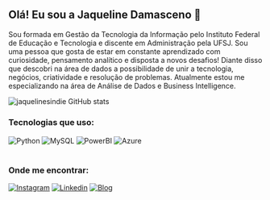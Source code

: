 ## Olá! Eu sou a Jaqueline Damasceno 👋

Sou formada em Gestão da Tecnologia da Informação pelo Instituto Federal de Educação e Tecnologia e discente em Administração pela UFSJ. Sou uma pessoa que gosta de estar em constante aprendizado com curiosidade, pensamento analítico e disposta a novos desafios! Diante disso que descobri na área de dados a possibilidade de unir a tecnologia, negócios, criatividade e resolução de problemas. Atualmente estou me especializando na área de Análise de Dados e Business Intelligence. 

![jaquelinesindie GitHub stats](https://github-readme-stats.vercel.app/api?username=jaquelinesindie&show_icons=true&theme=dracula)

### Tecnologias que uso:
<div style="display: inline_block">
    <img align="center" alt="Python" src="https://img.shields.io/badge/Python-FFD43B?style=for-the-badge&logo=python&logoColor=blue" />
    <img align="center" alt="MySQL" src="https://img.shields.io/badge/MySQL-005C84?style=for-the-badge&logo=mysql&logoColor=whitee"/>
    <img align="center" alt="PowerBI" src="https://img.shields.io/badge/PowerBI-F2C811?style=for-the-badge&logo=Power%20BI&logoColor=white"/>
    <img align="center" alt="Azure" src="https://img.shields.io/badge/microsoft%20azure-0089D6?style=for-the-badge&logo=microsoft-azure&logoColor=white" />
</div><br/>

### Onde me encontrar:
[![Instagram](https://img.shields.io/badge/Instagram-%23E4405F.svg?style=for-the-badge&logo=Instagram&logoColor=white)](https://www.instagram.com/jaquesindie/)
[![Linkedin](https://img.shields.io/badge/LinkedIn-0077B5?style=for-the-badge&logo=linkedin&logoColor=white)](https://www.linkedin.com/in/jaquelinesindie/)
[![Blog](https://img.shields.io/badge/Medium-12100E?style=for-the-badge&logo=medium&logoColor=white/)](https://medium.com/@jaqueline.sindie)


